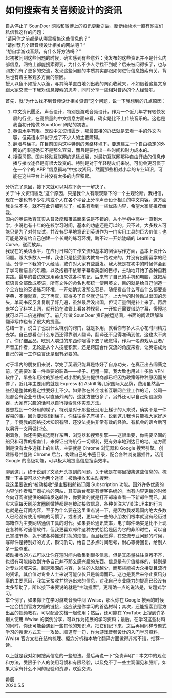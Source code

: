 # 如何搜索有关音频设计的资讯

自从停止了 SounDoer 网站和微博上的资讯更新之后，断断续续地一直有网友们私信我这样的问题：  
“请问你之前都是从哪里搜集这些信息的？”  
“请推荐几个跟音频设计相关的网站吧？”  
“想自学游戏音频，有什么好方法吗？”  
起初被问到这些问题的时候，确实感到有些意外：我发布的这些资讯并不是什么内部信息，网络上都能搜索得到，为什么不少人寻找不到呢？后来被问得多了，也与网友们有了更多的交流，发现这些问题的本质其实都跟如何进行信息搜索有关，背后也有着主客观多方面的原因。  
授人以鱼不如授人以渔，与其简单直白地列出我的网页收藏夹，不如借着这篇文章跟大家交流一下我对信息搜索的思考，同时分享一些相对普适的个人经验吧。

首先，就“为什么找不到音频设计相关资讯”这个问题，说一下我想到的几点原因：  
1. 中文资讯匮乏。声音设计，特别是游戏音频设计，作为一个近几年才有较快发展的行业，在高质量的中文信息方面来看，确实是比不上传统音乐的。这也是我当初开始做 SounDoer 网站的初衷。
2. 英语水平有限。既然中文资讯匮乏，那最直接的办法就是去看一手的外文内容，但英语水平似乎成了不少人的主要障碍。
3. 翻墙与梯子。在目前国内这种特别的网络环境下，要想建立一个自由稳定的外网访问渠道确实不是那么容易，而且是要付出一些时间和财力成本的。
4. 搜索习惯。国内移动互联网的迅猛发展，对最初互联网那种自由开放的信息传播与接收途径是有很大改变的。特别是对于年轻朋友们来说，可能会更习惯于在一个个的 APP ”信息孤岛“中接收资讯，然而那些相对小众的专业知识，可能在这些平台上并没有太多的内容积累。

分析完了原因，接下来就可以对症下药一一解决了。  
关于“中文资讯匮乏”这个原因，只是我个人有限观察下的一个主观论断。我相信，现在一定也有不少机构或个人在各个平台上分享声音设计相关的中文内容。这方面我关注不多，就不在此详细列举了。如果有看到一些优质内容，希望大家能推荐给我。  
国内的英语教育其实从普及度和覆盖面来说是不错的，从小学初中高中一直到大学，少说也有十年的在校学习时间，基本的功底还是可以的。只不过，大多数人可能只是为了对付应试，并没有尽早地意识到英语作为一门实用工具的巨大价值；也可能是没有给自己创建一个长期的练习环境，跨不过一开始陡峭的 Learning Curve，遂而放弃。  
我现在的英语水平，在应付日常的工作交流和基本的阅读写作方面，基本上没什么问题。跟大多数人一样，我也只是接受国内教育一路过来的，并没有出国留学的经验。分享一下我的个人经验，或许对大家有些启发。我大概是在初中的时候体会到了学习新语言的乐趣，以及抱着不依赖字幕看美剧的目标，主动地开始了各种自我实践。最早的尝试就是用英语来做各种笔记，后来有了自己的手机和电脑，就把系统语言全部改成英语，所有文件的命名也都统一使用英文，目的就是给自己创造一个全方位的英语练习环境。一开始确实没那么容易，随便看点什么写点什么都要查字典，不懂就查，忘了再查，查得多了自然就记住了。上大学的时候动过出国的念头，单词书反反复复刷了好几遍，虽然最后没出国，但词汇量倒是补上来了。再后来学会了科学上网，就开始在油管上看各种视频，一开始还需要借助字幕，慢慢地就可以开二倍速裸听了。前几年做 SounDoer 资讯搬运期间，书面的阅读理解和翻译写作也有了很大的提高。  
总结一下，说白了也没什么特别的窍门，就是多用，就看你有多大决心花时间精力去学。自己想看点什么东西还得靠别人翻译，翻译还不见得准确到位，这也太不爽了。你仔细品品，吃别人嚼过的东西你咽得下去？我觉得，作为一名游戏从业者/声音工作者，无论是从个人技能积累，还是跨国合作交流的角度来看，让英语成为自己的第一工作语言还是很有必要的。

对于墙内的朋友们来说，学完了英语只能算是练好了自身功夫，在真正出去闯荡之前，还需要准备一件重要的装备——梯子。粗粗一算，我大致也用过十多款 VPN 软件了，早些年用过的那些相对小型的服务提供商都已经因为政策等种种原因而关停了，近几年主要用的就是 Express 和 Astrill 等几家国际大品牌，费用虽然高一些但是整体的稳定性要好上不少。如果你在外企或者互联网企业工作的话，公司一般都会有企业专线可以直通外网的，这就方便很多了。另外还可以自己架设服务器，大家有兴趣的话可以自行搜索具体实现方法。  
要想找到一个好用的梯子，特别是对于那些还没用上梯子的人来说，确实不是一件容易的事。因为要想找到梯子，你往往得先有梯子。说到这儿我也只能祝大家好运了，毕竟我的网络技术知识有限，还没法提供非常有效的经验。有机会的话今后可以另行一文再做讨论。  
别着急，你还需要挑选两样东西，浏览器和搜索引擎——这很重要，你需要坚固的船只和可靠的指南针，来保证出海航行一切顺利，更有效率地到达目的地。这方面倒是没有太多选择上的纠结，主要就是 Chrome 浏览器和 Google 搜索引擎。创建账号并登陆 Chrome 后台，构建自己的书签目录，配合各种浏览器插件，活用 Google 的高级功能，可以极大地提高信息搜索效率。

聊到这儿，终于说到了文章开头提到的问题，关于我是在哪里搜集这些信息的。梳理一下主要可以分为两个途径：被动接收和主动搜索。  
我这里要说的“被动接收”是主要指邮箱订阅 Subscription 功能。国外许多优质的内容创作者和厂商机构的网站，其实后台都是有博客系统的，当有内容更新的时候会向订阅者提供的邮箱发送邮件，你要做的就是打开邮箱查看一下新邮件而已。其实大家每天刷朋友圈刷微博都是在被动接收信息，各种关注大V关注UP主的行为也就是在订阅内容，至于为什么要在这里重点说一下，是因为我发现国内绝大多数人已经没有使用邮箱的习惯了，或者说，更年轻一些的小朋友们根本就没有经历过邮箱作为主要网络通信工具的时代。如果要论通讯效率，电子邮件确实是比不上现在各种即时通信软件，但我更喜欢邮件这种方式恰恰是因为它的非即时性，可以自己掌控节奏，免于被各种推送打扰的烦恼。而且我觉得，在交流专业问题的时候，写邮件是特别好的方式，斟词酌句，给自己多点时间思考，耐心等待回复，给别人多一些尊重。  
被动接收的方式可以让你在短时间内收集到很多信息，但是其质量往往良莠不齐，也很有可能接收到许多自己并不那么感兴趣的东西。信息是有价值排序的，特别是对专业领域来说，越是艰深的内容，关注的人就越少，而那些能被大众接受且流行的资讯，其价值对专业人士来说可能仅仅只是新闻而已。这也是我后来停止资讯分享的主要原因，我每天接收并挑选出来的信息，对我自己专业能力的提高已经没有太多帮助了。所以接下来要说的就是“主动搜索”，更精确一点的说法是，专题式学习。  
举个例子，如果你正在学习游戏音频中间 Wwise，那么你在 Google 搜索的时候一定会找到官方文档的链接，这应该是你学习的首选材料；其次，还能搜索到官方出品的视频教程，可以配合文档一起使用；然后，还可能在 YouTube 上搜到许多别人使用 Wwise 的案例分享，可以作为拓展的学习资料；最后，在学习这些材料的同时，你还可能会遇到一些其他的知识点，把它们记下来，之后再用同样专题式学习的搜索方式去一一攻破。顺道夸一句，作为游戏音频设计的入门学习资料，Wwise 官方文档在结构梳理、概念分析和本地化翻译方面做得非常不错，推荐一读。

以上就是我对如何搜索信息的一些想法。最后再说一下“免责声明”：本文中的观点和方法，受限于个人的使用习惯和有限经验，以及免不了一些主观偏见和臆断。如果大家有什么不同的经验和资源，欢迎交流。

希辰  
2020.5.5

***